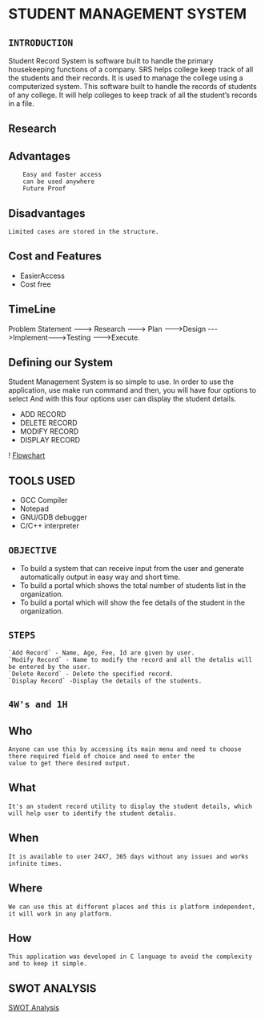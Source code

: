 # STUDENT MANAGEMENT SYSTEM

## `INTRODUCTION`

Student Record System is software built to handle the primary housekeeping functions of a company. SRS helps college keep track of all the students and their records. It is used to manage the college using a computerized system. This software built to handle the records of students of any college. It will help colleges to keep track of all the student’s records in a file.

## Research

## Advantages
```advantages
    Easy and faster access
    can be used anywhere
    Future Proof
```
## Disadvantages
```diasdvantages
Limited cases are stored in the structure.
```

## Cost and Features
* EasierAccess
* Cost free

## TimeLine
Problem Statement ---> Research ---> Plan --->Design --->Implement--->Testing --->Execute.

## Defining our System
Student Management System is so simple to use. In order to use the application, use make run command and then, you will have four options to select And with this four options user can display the student details.

* ADD RECORD
* DELETE RECORD 
* MODIFY RECORD
* DISPLAY RECORD

! [Flowchart](https://drive.google.com/file/d/17L4nojRF2T8fT8eRwpiq8_W9FPJ3phHQ/view?usp=sharing)

## TOOLS USED
* GCC Compiler
* Notepad
* GNU/GDB debugger
* C/C++ interpreter

## `OBJECTIVE`
* To build a system that can receive input from the user and generate automatically output in easy way and short time.
* To build a portal which shows the total number of students list in the organization.
* To build a portal which will show the fee details of the student in the organization.

## `STEPS`
```steps
`Add Record` - Name, Age, Fee, Id are given by user.
`Modify Record` - Name to modify the record and all the detalis will be entered by the user.
`Delete Record` - Delete the specified record.
`Display Record` -Display the details of the students.
```
## `4W's and 1H`

## Who
```
Anyone can use this by accessing its main menu and need to choose there required field of choice and need to enter the 
value to get there desired output.
```

## What
```
It's an student record utility to display the student details, which will help user to identify the student detalis.
```

## When
```
It is available to user 24X7, 365 days without any issues and works infinite times.
```

## Where
```
We can use this at different places and this is platform independent, it will work in any platform.
```

## How
```
This application was developed in C language to avoid the complexity and to keep it simple.
```

## SWOT ANALYSIS
[SWOT Analysis](https://github.com/ChallaraoNalam/M1_Student_Management_System_2022/blob/main/MiniProject_C/1_Requirements/swot.png)


